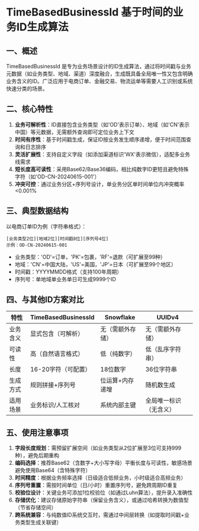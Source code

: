 # TimeBasedBusinessId 基于时间的业务ID生成算法

## 一、概述
TimeBasedBusinessId 是专为业务场景设计的ID生成算法，通过将时间戳与业务元数据（如业务类型、地域、渠道）深度融合，生成既具备全局唯一性又包含明确业务含义的ID。广泛应用于电商订单、金融交易、物流运单等需要人工识别或系统快速分类的场景。

## 二、核心特性
1. **业务可解析性**：ID直接包含业务类型（如'OD'表示订单）、地域（如'CN'表示中国）等元数据，无需额外查询即可定位业务上下文
2. **时间有序性**：基于时间戳生成，保证ID按业务发生顺序递增，便于时间范围查询和日志排序
3. **灵活扩展性**：支持自定义字段（如添加渠道标识'WX'表示微信），适配多业务线需求
4. **短长度高可读性**：采用Base62/Base36编码，相比纯数字ID更短且避免特殊字符（如'OD-CN-20240615-001'）
5. **冲突可控**：通过业务分区+序列号设计，单业务分区单时间单位内冲突概率<0.001%

## 三、典型数据结构
以电商订单ID为例（字符串格式）：
```
[业务类型2位][地域2位][时间戳8位][序列号4位]
示例：OD-CN-20240615-001
```
- 业务类型：'OD'=订单，'PK'=包裹，'RF'=退款（可扩展至99种）
- 地域：'CN'=中国大陆，'US'=美国，'JP'=日本（可扩展至99个地区）
- 时间戳：YYYYMMDD格式（支持100年周期）
- 序列号：单地域单业务单日可生成9999个ID

## 四、与其他ID方案对比
| 特性         | TimeBasedBusinessId  | Snowflake             | UUIDv4                |
|--------------|----------------------|-----------------------|-----------------------|
| 业务含义     | 显式包含（可解析）   | 无（需额外存储）      | 无（需额外存储）      |
| 可读性       | 高（自然语言格式）   | 低（纯数字）          | 低（乱序字符串）      |
| 长度         | 16-20字符（可配置）  | 18位数字              | 36位字符串            |
| 生成方式     | 规则拼接+序列号      | 位运算+内存递增       | 随机数生成            |
| 适用场景     | 业务标识/人工核对    | 系统内部主键          | 全局唯一标识（无含义）|

## 五、使用注意事项
1. **字段长度规划**：需预留扩展空间（如业务类型从2位扩展至3位可支持999种），避免后期重构
2. **编码选择**：推荐Base62（含数字+大小写字母）平衡长度与可读性，敏感场景避免使用Base64（含特殊字符）
3. **时间精度**：根据业务频率选择（日级适合低频业务，小时级适合高频业务）
4. **序列号重置**：需按时间单位（日/小时）重置序列号，避免跨周期ID重复
5. **校验位设计**：关键业务可添加1位校验位（如通过Luhn算法），提升录入准确性
6. **存储优化**：建议存储原始字符串（保留业务含义），或通过哈希转换为数值型（节省存储空间）
7. **跨系统兼容**：与纯数值ID系统交互时，需通过中间层转换（如提取时间戳+业务类型生成关联键）